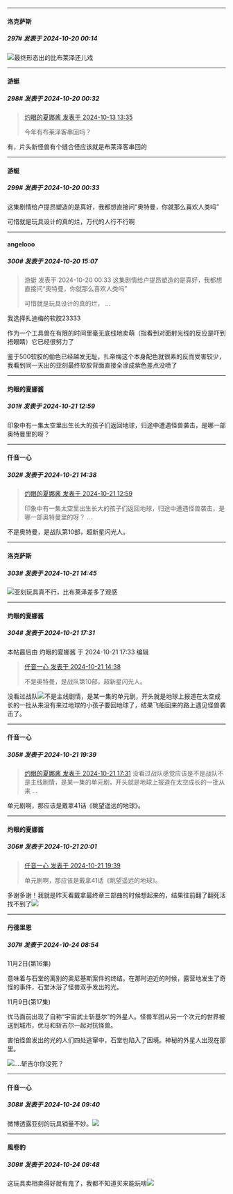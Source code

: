 ﻿
*****

####  洛克萨斯  
##### 297#       发表于 2024-10-20 00:14

<img src="https://static.saraba1st.com/image/smiley/face2017/068.png" referrerpolicy="no-referrer">最终形态出的比布莱泽还儿戏


*****

####  游蜓  
##### 298#       发表于 2024-10-20 00:32

<blockquote><a href="httphttps://bbs.saraba1st.com/2b/forum.php?mod=redirect&amp;goto=findpost&amp;pid=66439827&amp;ptid=2164869" target="_blank">灼眼的夏娜酱 发表于 2024-10-13 13:35</a>

今年有布莱泽客串回吗？</blockquote>
有，片头新怪兽有个缝合怪应该就是布莱泽客串回的

*****

####  游蜓  
##### 299#       发表于 2024-10-20 00:33

这集剧情给卢提昂塑造的是真好，我都想直接问“奥特曼，你就那么喜欢人类吗”

可惜就是玩具设计的真的烂，万代的人行不行啊


*****

####  angelooo  
##### 300#       发表于 2024-10-20 15:07

<blockquote>游蜓 发表于 2024-10-20 00:33
这集剧情给卢提昂塑造的是真好，我都想直接问“奥特曼，你就那么喜欢人类吗”

可惜就是玩具设计的真的烂， ...</blockquote>
我选择扎迪梅的软胶23333

作为一个工具兽在有限的时间里毫无底线地卖萌（指看到对面射光线的反应是吓到捂眼睛）它已经很努力了

鉴于500软胶的偷色已经越发无耻，扎帝梅这个本身配色就很素的反而受害较少，我看到同一天出的亚刻最终软胶背面直接全涂成紫色差点没喷了


*****

####  灼眼的夏娜酱  
##### 301#       发表于 2024-10-21 12:59

印象中有一集太空里出生长大的孩子们返回地球，归途中遭遇怪兽袭击，是哪一部奥特曼里的呀？


*****

####  仟音一心  
##### 302#       发表于 2024-10-21 14:38

<blockquote><a href="httphttps://bbs.saraba1st.com/2b/forum.php?mod=redirect&amp;goto=findpost&amp;pid=66505458&amp;ptid=2164869" target="_blank">灼眼的夏娜酱 发表于 2024-10-21 12:59</a>

印象中有一集太空里出生长大的孩子们返回地球，归途中遭遇怪兽袭击，是哪一部奥特曼里的呀？ ...</blockquote>
不是奥特曼，是战队第10部，超新星闪光人。


*****

####  洛克萨斯  
##### 303#       发表于 2024-10-21 14:45

<img src="https://static.saraba1st.com/image/smiley/face2017/067.png" referrerpolicy="no-referrer">亚刻玩具真不行，比布莱泽差多了观感


*****

####  灼眼的夏娜酱  
##### 304#       发表于 2024-10-21 17:31

 本帖最后由 灼眼的夏娜酱 于 2024-10-21 17:33 编辑 
<blockquote><a href="httphttps://bbs.saraba1st.com/2b/forum.php?mod=redirect&amp;goto=findpost&amp;pid=66506194&amp;ptid=2164869" target="_blank">仟音一心 发表于 2024-10-21 14:38</a>

不是奥特曼，是战队第10部，超新星闪光人。</blockquote>
没看过战队<img src="https://static.saraba1st.com/image/smiley/face2017/044.png" referrerpolicy="no-referrer">不是主线剧情，是某一集的单元剧，开头就是地球上报道在太空成长的一批从来没有来过地球的小孩子要回地球了，结果飞船回来的路上遇见怪兽袭击了。


*****

####  仟音一心  
##### 305#       发表于 2024-10-21 19:39

<blockquote><a href="httphttps://bbs.saraba1st.com/2b/forum.php?mod=redirect&amp;goto=findpost&amp;pid=66507651&amp;ptid=2164869" target="_blank">灼眼的夏娜酱 发表于 2024-10-21 17:31</a>
没看过战队感觉应该是不是战队不是主线剧情，是某一集的单元剧，开头就是地球上报道在太空成长的一批从来 ...</blockquote>
单元剧啊，那应该是戴拿41话《眺望遥远的地球》。


*****

####  灼眼的夏娜酱  
##### 306#       发表于 2024-10-21 20:01

<blockquote><a href="httphttps://bbs.saraba1st.com/2b/forum.php?mod=redirect&amp;goto=findpost&amp;pid=66508620&amp;ptid=2164869" target="_blank">仟音一心 发表于 2024-10-21 19:39</a>

单元剧啊，那应该是戴拿41话《眺望遥远的地球》。</blockquote>
多谢多谢！我就是昨天看戴拿最终章三部曲的时候想起来的，结果往前翻了翻死活找不到了<img src="https://static.saraba1st.com/image/smiley/face2017/068.png" referrerpolicy="no-referrer">


*****

####  丹德里恩  
##### 307#       发表于 2024-10-24 08:54

11月2日(第16集)

意味着与石堂的离别的奥尼基斯案件的终结。在那时迫近的时候，露营地发生了奇怪的事件，石堂沐浴了怪兽双手发出的光。

11月9日(第17集)

优马面前出现了自称“宇宙武士斩基尔”的外星人。怪兽军团从另一个次元的世界被送到城市，优马和斩吉尔一起对抗怪兽。

害怕怪兽发出的光的人们四处逃窜中，石堂也陷入了困境。神秘的外星人出现在那里。

<img src="https://static.saraba1st.com/image/smiley/face2017/091.png" referrerpolicy="no-referrer">....斩吉尔你没死？


*****

####  仟音一心  
##### 308#       发表于 2024-10-24 09:40

微博透露亚刻的玩具销量不妙。<img src="https://static.saraba1st.com/image/smiley/face2017/002.png" referrerpolicy="no-referrer">


*****

####  風卷豹  
##### 309#       发表于 2024-10-24 09:48

这玩具卖相卖得好就有鬼了，我都不知道买来能玩啥<img src="https://static.saraba1st.com/image/smiley/face2017/013.png" referrerpolicy="no-referrer">

